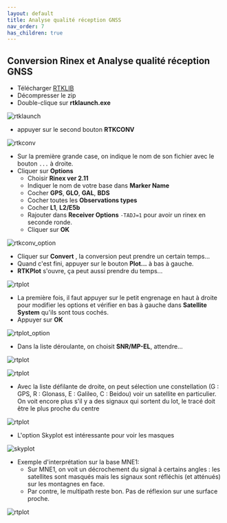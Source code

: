 ```yaml
---
layout: default
title: Analyse qualité réception GNSS
nav_order: 7
has_children: true
---
```


## Conversion Rinex et Analyse qualité réception GNSS

* Télécharger [RTKLIB](http://rtkexplorer.com/downloads/rtklib-code/)
* Décompresser le zip
* Double-clique sur **rtklaunch.exe**

![rtklaunch](https://jancelin.github.io/docs-centipedeRTK/assets/images/rtkconv/rtklaunch.jpg)

* appuyer sur le second bouton **RTKCONV**

![rtkconv](https://jancelin.github.io/docs-centipedeRTK/assets/images/rtkconv/rtkconv.jpg)

* Sur la première grande case, on indique le nom de son fichier avec le bouton ```...``` à droite.
* Cliquer sur **Options**
	* Choisir **Rinex ver 2.11**
	* Indiquer le nom de votre base dans **Marker Name**
	* Cocher **GPS**, **GLO**, **GAL**, **BDS**
	* Cocher toutes les **Observations types**
	* Cocher **L1**, **L2/E5b**
	* Rajouter dans **Receiver Options** ```-TADJ=1``` pour avoir un rinex en seconde ronde.
  * Cliquer sur **OK**
 
![rtkconv_option](https://jancelin.github.io/docs-centipedeRTK/assets/images/rtkconv/rtkconv_option.png) 

* Cliquer sur **Convert** , la conversion peut prendre un certain temps...
* Quand c'est fini, appuyer sur le bouton **Plot...** à bas à gauche.
* **RTKPlot** s'ouvre, ça peut aussi prendre du temps...

![rtplot](https://jancelin.github.io/docs-centipedeRTK/assets/images/rtkconv/rtkplot.jpg)

* La première fois, il faut appuyer sur le petit engrenage en haut à droite pour modifier les options et vérifier en bas à gauche dans **Satellite System** qu'ils sont tous cochés.
* Appuyer sur **OK**

![rtplot_option](https://jancelin.github.io/docs-centipedeRTK/assets/images/rtkconv/rtkplot_option.jpg)

* Dans la liste déroulante, on choisit **SNR/MP-EL**, attendre...

![rtplot](https://jancelin.github.io/docs-centipedeRTK/assets/images/rtkconv/rtkplot1.jpg)

![rtplot](https://jancelin.github.io/docs-centipedeRTK/assets/images/rtkconv/rtkplot2.jpg)

* Avec la liste défilante de droite, on peut sélection une constellation (G : GPS, R : Glonass, E : Galileo, C : Beidou) voir un satellite en particulier. On voit encore plus s'il y a des signaux qui sortent du lot, le tracé doit être le plus proche du centre

![rtplot](https://jancelin.github.io/docs-centipedeRTK/assets/images/rtkconv/rtkplot3.jpg)

* L'option Skyplot est intéressante pour voir les masques

![skyplot](https://jancelin.github.io/docs-centipedeRTK/assets/images/rtkconv/skyplot.jpg)

* Exemple d'interprétation sur la base MNE1:
  * Sur MNE1, on voit un décrochement du signal à certains angles : les satellites sont masqués mais les signaux sont réfléchis (et atténués) sur les montagnes en face.
  * Par contre, le multipath reste bon. Pas de réflexion sur une surface proche.

![rtplot](https://jancelin.github.io/docs-centipedeRTK/assets/images/rtkconv/rtkplot_MNE1.jpg)




